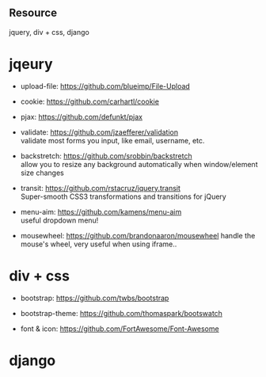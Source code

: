 Resource
--------

jquery, div + css, django

jqeury
=====

* upload-file: https://github.com/blueimp/File-Upload

* cookie: https://github.com/carhartl/cookie

* pjax: https://github.com/defunkt/pjax

* validate:
 https://github.com/jzaefferer/validation  
 validate most forms you input, like email, username, etc.

* backstretch:
 https://github.com/srobbin/backstretch  
 allow you to resize any background automatically when window/element size changes

* transit:
 https://github.com/rstacruz/jquery.transit  
 Super-smooth CSS3 transformations and transitions for jQuery

* menu-aim:
 https://github.com/kamens/menu-aim  
 useful dropdown menu!

* mousewheel:
 https://github.com/brandonaaron/mousewheel
 handle the mouse's wheel, very useful when using iframe..

div + css
=====

* bootstrap: https://github.com/twbs/bootstrap

* bootstrap-theme: https://github.com/thomaspark/bootswatch

* font & icon: https://github.com/FortAwesome/Font-Awesome

django
=====
